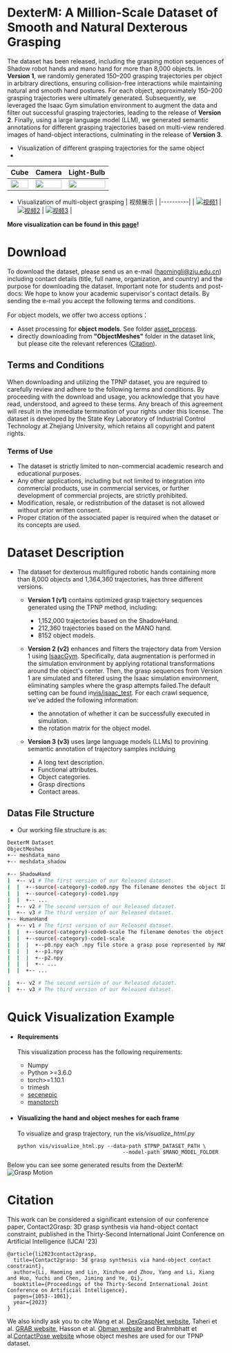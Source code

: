 # DexterM: A Million-Scale Dataset of Smooth and Natural Dexterous Grasping 
The dataset has been released, including the grasping motion sequences of Shadow robot hands and mano hand for more than 8,000 objects. 
In **Version 1**, we randomly generated 150–200 grasping trajectories per object in arbitrary directions, ensuring collision-free interactions while maintaining natural and smooth hand postures. For each object, approximately 150–200 grasping trajectories were ultimately generated. Subsequently, we leveraged the Isaac Gym simulation environment to augment the data and filter out successful grasping trajectories, leading to the release of **Version 2**. Finally, using a large language model (LLM), we generated semantic annotations for different grasping trajectories based on multi-view rendered images of hand-object interactions, culminating in the release of **Version 3**.

- Visualization of different grasping trajectories for the same object
- 
| Cube | Camera|Light-Bulb|
| :---: | :---: |:---: |
| <img src="images/viewer_Rcube.gif" width="100%"> | <img src="images/viewer_camera.gif" width="100%"> | <img src="images/viewer_lightbulb.gif" width="100%"> |

- Visualization of multi-object grasping
| 视频展示 |
|----------|
| [![视频1](https://img.youtube.com/vi/video1/0.jpg)](https://www.youtube.com/watch?v=video1) | [![视频2](https://img.youtube.com/vi/video2/0.jpg)](https://www.youtube.com/watch?v=video2) | [![视频3](https://img.youtube.com/vi/video3/0.jpg)](https://www.youtube.com/watch?v=video3) |

**More visualization can be found in this [page](https://lihaoming45.github.io/DexterM/index.html)!**

# Download
To download the dataset, please send us an e-mail (haomingli@zju.edu.cn) including contact details (title, full name, organization, and country) and the purpose for downloading the dataset. Important note for students and post-docs: We hope to know your academic supervisor's contact details. By sending the e-mail you accept the following terms and conditions. 

For object models, we offer two access options：
- Asset processing for **object models**. See folder [asset_process](./asset_process).
-  directly downloading from **"ObjectMeshes"** folder in the dataset link, but please cite the relevant references ([Citation](#Citation)).


## Terms and Conditions
When downloading and utilizing the TPNP dataset, you are required to carefully review and adhere to the following terms and conditions. By proceeding with the download and usage, you acknowledge that you have read, understood, and agreed to these terms. Any breach of this agreement will result in the immediate termination of your rights under this license. The dataset is developed by the State Key Laboratory of Industrial Control Technology at Zhejiang University, which retains all copyright and patent rights.

### Terms of Use
- The dataset is strictly limited to non-commercial academic research and educational purposes.
- Any other applications, including but not limited to integration into commercial products, use in commercial services, or further development of commercial projects, are strictly prohibited.
- Modification, resale, or redistribution of the dataset is not allowed without prior written consent.
- Proper citation of the associated paper is required when the dataset or its concepts are used.

# Dataset Description

-  The dataset for dexterous multifigured robotic hands containing more than 8,000 objects and 1,364,360 trajectories, has three different versions.
   - **Version 1 (v1)**  contains optimized grasp trajectory sequences generated using the TPNP method, including:
      - 1,152,000 trajectories based on the ShadowHand.
      -  212,360 trajectories based on the MANO hand.
      -  8152 object models.

   - **Version 2 (v2)**  enhances and filters the trajectory data from Version 1 using [IsaacGym](https://github.com/isaac-sim/IsaacGymEnvs). Specifically, data augmentation is performed in the simulation environment by applying rotational transformations around the object's center. Then, the grasp sequences from Version 1 are simulated and filtered using the Isaac simulation environment, eliminating samples where the grasp attempts failed.The default setting can be found in[vis/isaac_test](./vis/isaac_test). For each crawl sequence, we've added the following information:
       - the annotation of whether it can be successfully executed in simulation.
       - the rotation matrix for the object model.
   - **Version 3 (v3)**  uses large language models (LLMs) to provining semantic annotation of trajectory samples inclduing
      - A long text description.
      - Functional attributes.
      - Object categories.
      - Grasp directions
      - Contact areas.
   

## Datas File Structure
- Our working file structure is as:
```bash
DexterM Dataset
ObjectMeshes
+-- meshdata_mano
+-- meshdata_shadow

+-- ShadowHand
|  +-- v1 # The first version of our Released dataset.
|  |  +--source(-category)-code0.npy The filename denotes the object ID of the ShapeNet.
|  |  +--source(-category)-code1.npy
|  |  +-- ...
|  +-- v2 # The second version of our Released dataset.
|  +-- v3 # The third version of our Released dataset.
+-- HumanHand
|  +-- v1 # The first version of our Released dataset.
|  |  +--source(-category)-code0-scale The filename denotes the object ID of the Obman and The decimal at the end of the file name indicates the scale of the object.
|  |  +--source(-category)-code1-scale
|  |  |  +--p0.npy each .npy file store a grasp pose represented by MANO parameters
|  |  |  +--p1.npy
|  |  |  +--p2.npy
|  |  |  +-- ...
|  |  +-- ...

|  +-- v2 # The second version of our Released dataset.
|  +-- v3 # The third version of our Released dataset.
```
# Quick Visualization Example
- #### Requirements
  This visualization process has the following requirements:
  - Numpy
  - Python >=3.6.0
  - torch>=1.10.1
  - trimesh
  - [secenepic](https://microsoft.github.io/scenepic/python/index.html)
  - [manotorch](https://github.com/lixiny/manotorch.git)
    
- #### Visualizing the hand and object meshes for each frame

    To visualize and grasp trajectory, run the *vis/visualize_html.py*
    
    ```Shell
    python vis/visualize_html.py --data-path $TPNP_DATASET_PATH \
                                      --model-path $MANO_MODEL_FOLDER
    ```

Below you can see some generated results from the DexterM:
![Grasp Motion](images/TPNPDataset_github.gif)

# Citation
   This work can be considered a significant extension of our conference paper, Contact2Grasp: 3D grasp synthesis via hand-object contact constraint, published in the Thirty-Second International Joint Conference on Artificial Intelligence (IJCAI '23)
```
@article{li2023contact2grasp,
  title={Contact2grasp: 3d grasp synthesis via hand-object contact constraint},
  author={Li, Haoming and Lin, Xinzhuo and Zhou, Yang and Li, Xiang and Huo, Yuchi and Chen, Jiming and Ye, Qi},
  booktitle={Proceedings of the Thirty-Second International Joint Conference on Artificial Intelligence},
  pages={1053--1061},
  year={2023}
}
```
We also kindly ask you to cite Wang et al. [DexGraspNet website](https://pku-epic.github.io/DexGraspNet/), Taheri et al. [GRAB website](https://grab.is.tue.mpg.de/), Hasson et al. [Obman website](https://www.di.ens.fr/willow/research/obman/data/) and Brahmbhatt et al.[ContactPose website](https://github.com/facebookresearch/ContactPose) whose object meshes are used for our TPNP dataset. 
